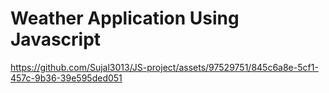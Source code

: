 # Weather Application Using Javascript

https://github.com/Sujal3013/JS-project/assets/97529751/845c6a8e-5cf1-457c-9b36-39e595ded051

